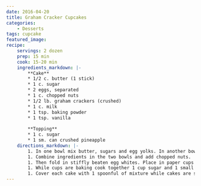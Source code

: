 ```yaml
---
date: 2016-04-20
title: Graham Cracker Cupcakes
categories:
    - Desserts
tags: cupcake 
featured_image: 
recipe:
    servings: 2 dozen 
    prep: 15 min
    cook: 15-20 min
    ingredients_markdown: |-
        **Cake**
        * 1/2 c. butter (1 stick)
        * 1 c. sugar
        * 2 eggs, separated
        * 1 c. chopped nuts
        * 1/2 lb. graham crackers (crushed)
        * 1 c. milk
        * 1 tsp. baking powder
        * 1 tsp. vanilla
        
        **Topping**
        * 1 c. sugar
        * 1 sm. can crushed pineapple
    directions_markdown: |-
        1. In one bowl mix butter, sugars and egg yolks. In another bowl mix together graham cracker crumbs, milk, baking powder and vanilla.
        1. Combine ingredients in the two bowls and add chopped nuts.
        1. Then fold in stiffly beaten egg whites. Place in paper cups in muffin tins and bake at 400 degrees for 15 to 20 minutes.
        1. While cups are baking cook together 1 cup sugar and 1 small can crushed pineapple for 10 minutes.
        1. Cover each cake with 1 spoonful of mixture while cakes are still hot. Makes approximately 2 dozen medium cupcakes.
---
```

